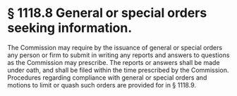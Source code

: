 # § 1118.8   General or special orders seeking information.

The Commission may require by the issuance of general or special orders any person or firm to submit in writing any reports and answers to questions as the Commission may prescribe. The reports or answers shall be made under oath, and shall be filed within the time prescribed by the Commission. Procedures regarding compliance with general or special orders and motions to limit or quash such orders are provided for in § 1118.9.




